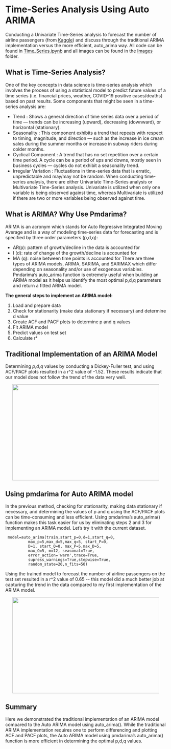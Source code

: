 # Time-Series Analysis Using Auto ARIMA
Conducting a Univariate Time-Series analysis to forecast the number of airline passengers (from [Kaggle](https://www.kaggle.com/rakannimer/air-passengers)) and discuss through the traditional ARIMA implementation versus the more efficient, auto_arima way. All code can be found in [Time_Series.ipynb](https://github.com/mkosaka1/AirPassengers_TimeSeries) and all images can be found in the [Images](https://github.com/mkosaka1/AirPassengers_TimeSeries/tree/master/Images) folder.

## What is Time-Series Analysis?
One of the key concepts in data science is time-series analysis which involves the process of using a statistical model to predict future values of a time series (i.e. financial prices, weather, COVID-19 positive cases/deaths) based on past results. Some components that might be seen in a time-series analysis are:

- Trend : Shows a general direction of time series data over a period of time — trends can be increasing (upward), decreasing (downward), or horizontal (stationary).
- Seasonality : This component exhibits a trend that repeats with respect to timing, magnitude, and direction — such as the increase in ice cream sales during the summer months or increase in subway riders during colder months.
- Cyclical Component : A trend that has no set repetition over a certain time period. A cycle can be a period of ups and downs, mostly seen in business cycles — cycles do not exhibit a seasonality trend.
- Irregular Variation : Fluctuations in time-series data that is erratic, unpredictable and may/may not be random.
When conducting time-series analysis, there are either Univariate Time-Series analysis or Multivariate Time-Series analysis. Univariate is utilized when only one variable is being observed against time, whereas Multivariate is utilized if there are two or more variables being observed against time.
## What is ARIMA? Why Use Pmdarima?
ARIMA is an acronym which stands for Auto Regressive Integrated Moving Average and is a way of modeling time-series data for forecasting and is specified by three order parameters (p,d,q):
- AR(p): pattern of growth/decline in the data is accounted for
- I (d): rate of change of the growth/decline is accounted for
- MA (q): noise between time points is accounted for
There are three types of ARIMA models, ARIMA, SARIMA, and SARIMAX which differ depending on seasonality and/or use of exogenous variables.
Pmdarima‘s auto_arima function is extremely useful when building an ARIMA model as it helps us identify the most optimal p,d,q parameters and return a fitted ARIMA model.

**The general steps to implement an ARIMA model:**
1) Load and prepare data
2) Check for stationarity (make data stationary if necessary) and determine d value
3) Create ACF and PACF plots to determine p and q values
4) Fit ARIMA model
5) Predict values on test set
6) Calculate r²

## Traditional Implementation of an ARIMA Model
Determining *p,d,q* values by conducting a Dickey-Fuller test, and using ACF/PACF plots resulted in a r^2 value of -1.52. These results indicate that our model does not follow the trend of the data very well.

<p align="center">
  <img width="460" height="300" src="https://github.com/mkosaka1/AirPassengers_TimeSeries/blob/master/Images/FirstPredictions.jpg">
</p>

## Using pmdarima for Auto ARIMA model
In the previous method, checking for stationarity, making data stationary if necessary, and determining the values of p and q using the ACF/PACF plots can be time-consuming and less efficient. Using pmdarima’s auto_arima() function makes this task easier for us by eliminating steps 2 and 3 for implementing an ARIMA model. Let’s try it with the current dataset.

```
 model=auto_arima(train,start_p=0,d=1,start_q=0,
          max_p=5,max_d=5,max_q=5, start_P=0,
          D=1, start_Q=0, max_P=5,max_D=5,
          max_Q=5, m=12, seasonal=True,
          error_action='warn',trace=True,
          supress_warnings=True,stepwise=True,
          random_state=20,n_fits=50)
 ```
       
Using the trained model to forecast the number of airline passengers on the test set resulted in a r^2 value of 0.65 -- this model did a much better job at capturing the trend in the data compared to my first implementation of the ARIMA model.


<p align="center">
  <img width="460" height="300" src="https://github.com/mkosaka1/AirPassengers_TimeSeries/blob/master/Images/SecondPrection.jpg">
</p>


## Summary

Here we demonstrated the traditional implementation of an ARIMA model compared to the Auto ARIMA model using auto_arima(). While the traditional ARIMA implementation requires one to perform differencing and plotting ACF and PACF plots, the Auto ARIMA model using pmdarima’s auto_arima() function is more efficient in determining the optimal p,d,q values.

